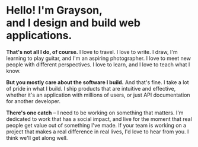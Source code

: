 # Hello! I'm Grayson,<br/>and I design and build web applications.

**That's not all I do, of course.**
I love to travel.
I love to write.
I draw, I'm learning to play guitar, and I'm an aspiring photographer.
I love to meet new people with different perspectives.
I love to learn, and I love to teach what I know.

**But you mostly care about the software I build.**
And that's fine.
I take a lot of pride in what I build.
I ship products that are intuitive and effective,
whether it's an application with millions of users,
or just API documentation for another developer.

**There's one catch** –
I need to be working on something that matters.
I'm dedicated to work that has a social impact,
and live for the moment that real people get value
out of something I've made.
If your team is working on a project
that makes a real difference in real lives,
I'd love to hear from you.
I think we'll get along well.
